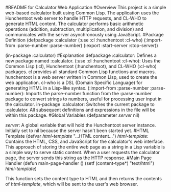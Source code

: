 #README for Calculator Web Application
  #Overview
This project is a simple web-based calculator built using Common Lisp. The application uses the Hunchentoot web server to handle HTTP requests, and CL-WHO to generate HTML content. The calculator performs basic arithmetic operations (addition, subtraction, multiplication, and division) and communicates with the server asynchronously using JavaScript.
#Package Definition
(defpackage :calculator
  (:use :cl :hunchentoot :cl-who)
  (:import-from :parse-number :parse-number)
  (:export :start-server :stop-server))

(in-package :calculator)
#Explanation
defpackage :calculator: Defines a new package named :calculator.
(:use :cl :hunchentoot :cl-who): Uses the Common Lisp (:cl), Hunchentoot (:hunchentoot), and CL-WHO (:cl-who) packages.
cl provides all standard Common Lisp functions and macros.
hunchentoot is a web server written in Common Lisp, used to create the web application.
cl-who is a DSL (Domain Specific Language) for generating HTML in a Lisp-like syntax.
(:import-from :parse-number :parse-number): Imports the parse-number function from the :parse-number package to convert strings to numbers, useful for processing user input in the calculator.
in-package :calculator: Switches the current package to :calculator. All subsequent definitions and expressions in the file will be within this package.
#Global Variables
(defparameter *server* nil)

*server*: A global variable that will hold the Hunchentoot server instance. Initially set to nil because the server hasn't been started yet.
#HTML Template
(defvar *html-template* "...HTML content...")
*html-template*: Contains the HTML, CSS, and JavaScript for the calculator's web interface. This approach of storing the entire web page as a string in a Lisp variable is a simple way to serve static content. When a user requests the calculator page, the server sends this string as the HTTP response.
#Main Page Handler
(defun main-page-handler ()
  (setf (content-type*) "text/html")
  *html-template*)

This function sets the content type to HTML and then returns the contents of *html-template*, which will be sent to the user's web browser.


